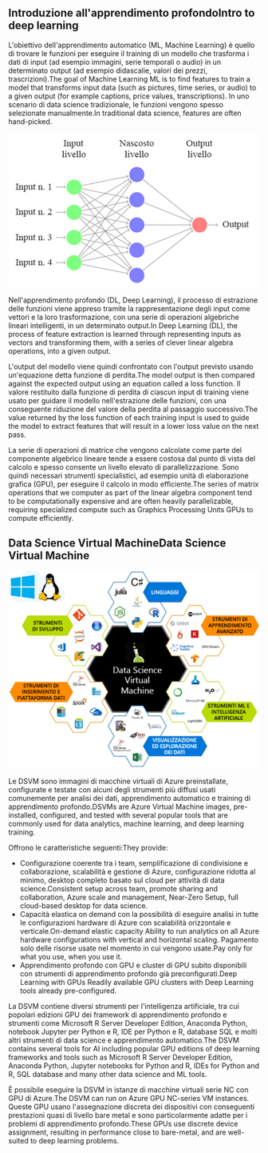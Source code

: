 ## <a name="intro-to-deep-learning"></a><span data-ttu-id="9090a-101">Introduzione all'apprendimento profondo</span><span class="sxs-lookup"><span data-stu-id="9090a-101">Intro to deep learning</span></span>

<span data-ttu-id="9090a-102">L'obiettivo dell'apprendimento automatico (ML, Machine Learning) è quello di trovare le funzioni per eseguire il training di un modello che trasforma i dati di input (ad esempio immagini, serie temporali o audio) in un determinato output (ad esempio didascalie, valori dei prezzi, trascrizioni).</span><span class="sxs-lookup"><span data-stu-id="9090a-102">The goal of Machine Learning ML is to find features to train a model that transforms input data (such as pictures, time series, or audio) to a given output (for example captions, price values, transcriptions).</span></span> <span data-ttu-id="9090a-103">In uno scenario di data science tradizionale, le funzioni vengono spesso selezionate manualmente.</span><span class="sxs-lookup"><span data-stu-id="9090a-103">In traditional data science, features are often hand-picked.</span></span>

![Esempio canonico di rete neurale profonda di tipo feed-forward.](../media/2-image1.PNG)

<span data-ttu-id="9090a-105">Nell'apprendimento profondo (DL, Deep Learning), il processo di estrazione delle funzioni viene appreso tramite la rappresentazione degli input come vettori e la loro trasformazione, con una serie di operazioni algebriche lineari intelligenti, in un determinato output.</span><span class="sxs-lookup"><span data-stu-id="9090a-105">In Deep Learning (DL), the process of feature extraction is learned through representing inputs as vectors and transforming them, with a series of clever linear algebra operations, into a given output.</span></span>  

<span data-ttu-id="9090a-106">L'output del modello viene quindi confrontato con l'output previsto usando un'equazione detta funzione di perdita.</span><span class="sxs-lookup"><span data-stu-id="9090a-106">The model output is then compared against the expected output using an equation called a loss function.</span></span> <span data-ttu-id="9090a-107">Il valore restituito dalla funzione di perdita di ciascun input di training viene usato per guidare il modello nell'estrazione delle funzioni, con una conseguente riduzione del valore della perdita al passaggio successivo.</span><span class="sxs-lookup"><span data-stu-id="9090a-107">The value returned by the loss function of each training input is used to guide the model to extract features that will result in a lower loss value on the next pass.</span></span>  
 
<span data-ttu-id="9090a-108">La serie di operazioni di matrice che vengono calcolate come parte del componente algebrico lineare tende a essere costosa dal punto di vista del calcolo e spesso consente un livello elevato di parallelizzazione. Sono quindi necessari strumenti specialistici, ad esempio unità di elaborazione grafica (GPU), per eseguire il calcolo in modo efficiente.</span><span class="sxs-lookup"><span data-stu-id="9090a-108">The series of matrix operations that we computer as part of the linear algebra component tend to be computationally expensive and are often heavily parallelizable, requiring specialized compute such as Graphics Processing Units GPUs to compute efficiently.</span></span>

## <a name="data-science-virtual-machine"></a><span data-ttu-id="9090a-109">Data Science Virtual Machine</span><span class="sxs-lookup"><span data-stu-id="9090a-109">Data Science Virtual Machine</span></span>

![Opzioni delle DSVM](../media/2-image2.PNG)

<span data-ttu-id="9090a-111">Le DSVM sono immagini di macchine virtuali di Azure preinstallate, configurate e testate con alcuni degli strumenti più diffusi usati comunemente per analisi dei dati, apprendimento automatico e training di apprendimento profondo.</span><span class="sxs-lookup"><span data-stu-id="9090a-111">DSVMs are Azure Virtual Machine images, pre-installed, configured, and tested with several popular tools that are commonly used for data analytics, machine learning, and deep learning training.</span></span>

<span data-ttu-id="9090a-112">Offrono le caratteristiche seguenti:</span><span class="sxs-lookup"><span data-stu-id="9090a-112">They provide:</span></span>

- <span data-ttu-id="9090a-113">Configurazione coerente tra i team, semplificazione di condivisione e collaborazione, scalabilità e gestione di Azure, configurazione ridotta al minimo, desktop completo basato sul cloud per attività di data science.</span><span class="sxs-lookup"><span data-stu-id="9090a-113">Consistent setup across team, promote sharing and collaboration, Azure scale and management, Near-Zero Setup, full cloud-based desktop for data science.</span></span>
- <span data-ttu-id="9090a-114">Capacità elastica on demand con la possibilità di eseguire analisi in tutte le configurazioni hardware di Azure con scalabilità orizzontale e verticale.</span><span class="sxs-lookup"><span data-stu-id="9090a-114">On-demand elastic capacity Ability to run analytics on all Azure hardware configurations with vertical and horizontal scaling.</span></span> <span data-ttu-id="9090a-115">Pagamento solo delle risorse usate nel momento in cui vengono usate.</span><span class="sxs-lookup"><span data-stu-id="9090a-115">Pay only for what you use, when you use it.</span></span>
- <span data-ttu-id="9090a-116">Apprendimento profondo con GPU e cluster di GPU subito disponibili con strumenti di apprendimento profondo già preconfigurati.</span><span class="sxs-lookup"><span data-stu-id="9090a-116">Deep Learning with GPUs Readily available GPU clusters with Deep Learning tools already pre-configured.</span></span> 

<span data-ttu-id="9090a-117">La DSVM contiene diversi strumenti per l'intelligenza artificiale, tra cui popolari edizioni GPU dei framework di apprendimento profondo e strumenti come Microsoft R Server Developer Edition, Anaconda Python, notebook Jupyter per Python e R, IDE per Python e R, database SQL e molti altri strumenti di data science e apprendimento automatico.</span><span class="sxs-lookup"><span data-stu-id="9090a-117">The DSVM contains several tools for AI including popular GPU editions of deep learning frameworks and tools such as Microsoft R Server Developer Edition, Anaconda Python, Jupyter notebooks for Python and R, IDEs for Python and R, SQL database and many other data science and ML tools.</span></span>

<span data-ttu-id="9090a-118">È possibile eseguire la DSVM in istanze di macchine virtuali serie NC con GPU di Azure.</span><span class="sxs-lookup"><span data-stu-id="9090a-118">The DSVM can run on Azure GPU NC-series VM instances.</span></span> <span data-ttu-id="9090a-119">Queste GPU usano l'assegnazione discreta dei dispositivi con conseguenti prestazioni quasi di livello bare metal e sono particolarmente adatte per i problemi di apprendimento profondo.</span><span class="sxs-lookup"><span data-stu-id="9090a-119">These GPUs use discrete device assignment, resulting in performance close to bare-metal, and are well-suited to deep learning problems.</span></span>

<!--### Quiz? 

What is the goal of machine learning? 
How is traditional machine learning different from deep learning? 
Why are GPU's often used for deep learning? 
What does the DSVM provide? -->
